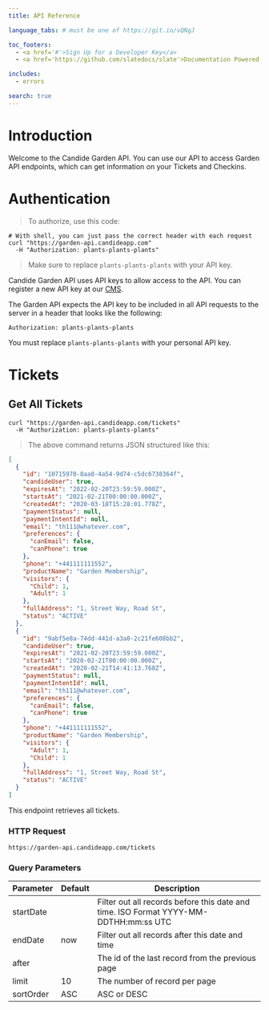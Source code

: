 ```yaml
---
title: API Reference

language_tabs: # must be one of https://git.io/vQNgJ

toc_footers:
  - <a href='#'>Sign Up for a Developer Key</a>
  - <a href='https://github.com/slatedocs/slate'>Documentation Powered by Slate</a>

includes:
  - errors

search: true
---
```


# Introduction

Welcome to the Candide Garden API. You can use our API to access Garden API endpoints, which can get information on your Tickets and Checkins.

# Authentication

> To authorize, use this code:

```shell
# With shell, you can just pass the correct header with each request
curl "https://garden-api.candideapp.com"
  -H "Authorization: plants-plants-plants"
```

> Make sure to replace `plants-plants-plants` with your API key.

Candide Garden API uses API keys to allow access to the API. You can register a new API key at our [CMS](http://example.com/developers).

The Garden API expects the API key to be included in all API requests to the server in a header that looks like the following:

`Authorization: plants-plants-plants`

<aside class="notice">
You must replace <code>plants-plants-plants</code> with your personal API key.
</aside>

# Tickets

## Get All Tickets

```shell
curl "https://garden-api.candideapp.com/tickets"
  -H "Authorization: plants-plants-plants"
```

> The above command returns JSON structured like this:

```json
[
  {
    "id": "10715970-8aa8-4a54-9d74-c5dc6738364f",
    "candideUser": true,
    "expiresAt": "2022-02-20T23:59:59.000Z",
    "startsAt": "2021-02-21T00:00:00.000Z",
    "createdAt": "2020-03-18T15:28:01.778Z",
    "paymentStatus": null,
    "paymentIntentId": null,
    "email": "th111@whatever.com",
    "preferences": {
      "canEmail": false,
      "canPhone": true
    },
    "phone": "+441111111552",
    "productName": "Garden Membership",
    "visitors": {
      "Child": 1,
      "Adult": 1
    },
    "fullAddress": "1, Street Way, Road St",
    "status": "ACTIVE"
  },
  {
    "id": "9abf5e8a-74dd-441d-a3a0-2c21fe608bb2",
    "candideUser": true,
    "expiresAt": "2021-02-20T23:59:59.000Z",
    "startsAt": "2020-02-21T00:00:00.000Z",
    "createdAt": "2020-02-21T14:41:13.768Z",
    "paymentStatus": null,
    "paymentIntentId": null,
    "email": "th111@whatever.com",
    "preferences": {
      "canEmail": false,
      "canPhone": true
    },
    "phone": "+441111111552",
    "productName": "Garden Membership",
    "visitors": {
      "Adult": 1,
      "Child": 1
    },
    "fullAddress": "1, Street Way, Road St",
    "status": "ACTIVE"
  }
]
```

This endpoint retrieves all tickets.

### HTTP Request

`https://garden-api.candideapp.com/tickets`

### Query Parameters

| Parameter | Default | Description                                                                          |
| --------- | ------- | ------------------------------------------------------------------------------------ |
| startDate |         | Filter out all records before this date and time. ISO Format YYYY-MM-DDTHH:mm:ss UTC |
| endDate   | now     | Filter out all records after this date and time                                      |
| after     |         | The id of the last record from the previous page                                     |
| limit     | 10      | The number of record per page                                                        |
| sortOrder | ASC     | ASC or DESC                                                                          |
